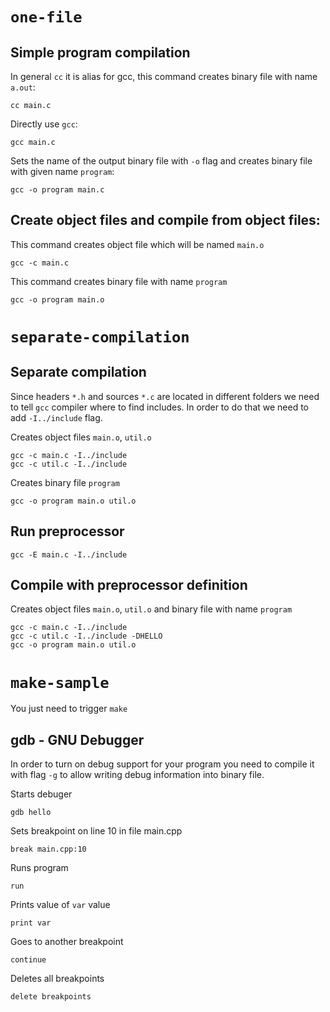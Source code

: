 # `one-file`

## Simple program compilation

In general `cc` it is alias for gcc, this command creates binary file with name `a.out`:
```
cc main.c
```

Directly use `gcc`:
```
gcc main.c
```

Sets the name of the output binary file with `-o` flag and creates binary file with given name `program`:
```
gcc -o program main.c
```

## Create object files and compile from object files:

This command creates object file which will be named `main.o`
```
gcc -c main.c
```

This command creates binary file with name `program`
```
gcc -o program main.o
```

# `separate-compilation`

## Separate compilation

Since headers `*.h` and sources `*.c` are located in different folders we need to tell `gcc` compiler where to find includes. In order to do that we need to add `-I../include` flag.

Creates object files `main.o`, `util.o`
```
gcc -c main.c -I../include
gcc -c util.c -I../include
```

Creates binary file `program`
```
gcc -o program main.o util.o
```

## Run preprocessor

```
gcc -E main.c -I../include
```

## Compile with preprocessor definition

Creates object files `main.o`, `util.o` and binary file with name `program`
```
gcc -c main.c -I../include
gcc -c util.c -I../include -DHELLO
gcc -o program main.o util.o
```

# `make-sample`

You just need to trigger `make`

## gdb - GNU Debugger

In order to turn on debug support for your program you need to compile it with flag `-g` to allow writing debug information into binary file.

Starts debuger
```
gdb hello
```

Sets breakpoint on line 10 in file main.cpp 
```
break main.cpp:10
```
Runs program
```
run
```

Prints value of `var` value
```
print var
```

Goes to another breakpoint
```
continue
```

Deletes all breakpoints
```
delete breakpoints
```

